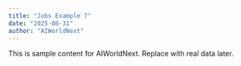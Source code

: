 ```yaml
---
title: "Jobs Example 7"
date: "2025-08-31"
author: "AIWorldNext"
---
```

This is sample content for AIWorldNext. Replace with real data later.
